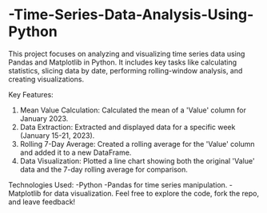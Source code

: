 # -Time-Series-Data-Analysis-Using-Python

This project focuses on analyzing and visualizing time series data using Pandas and Matplotlib in Python. It includes key tasks like calculating statistics, slicing data by date, performing rolling-window analysis, and creating visualizations.

Key Features:
1. Mean Value Calculation: Calculated the mean of a 'Value' column for January 2023.
2. Data Extraction: Extracted and displayed data for a specific week (January 15-21, 2023).
3. Rolling 7-Day Average: Created a rolling average for the 'Value' column and added it to a new DataFrame.
4. Data Visualization: Plotted a line chart showing both the original 'Value' data and the 7-day rolling average for comparison.

Technologies Used:
-Python
-Pandas for time series manipulation.
-Matplotlib for data visualization.
Feel free to explore the code, fork the repo, and leave feedback!
